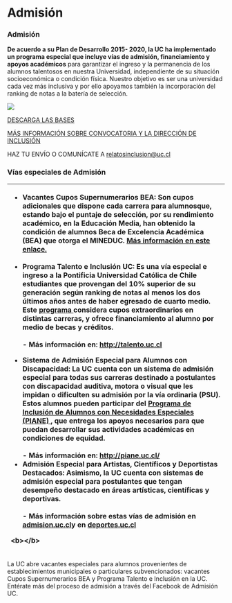 # Admisión

### Admisión

**De acuerdo a su Plan de Desarrollo 2015- 2020, la UC ha implementado un programa especial que incluye vías de admisión, financiamiento y apoyos académicos** para garantizar el ingreso y la permanencia de los alumnos talentosos en nuestra Universidad, independiente de su situación socioeconómica o condición física. Nuestro objetivo es ser una universidad cada vez más inclusiva y por ello apoyamos también la incorporación del ranking de notas a la batería de selección.

![](https://www.uc.cl/images/RelatosDeInclusionMITAD.gif)

[DESCARGA LAS BASES](https://www.uc.cl/images/BasesRI2018.pdf)

[MÁS INFORMACIÓN SOBRE CONVOCATORIA Y LA DIRECCIÓN DE INCLUSIÓN](https://www.uc.cl/es/inclusion-en-la-uc/31353-relatos-inclusion-uc)

HAZ TU ENVÍO O COMUNÍCATE A relatosinclusion@uc.cl

### Vías especiales de Admisión

<table>
  <thead>
    <tr>
      <th style="text-align:left">
        <ul>
          <li><b>Vacantes Cupos Supernumerarios BEA:</b>  <b>Son cupos adicionales que dispone cada carrera para alumnos</b>que,
            estando bajo el puntaje de selecci&#xF3;n, por su rendimiento acad&#xE9;mico,
            en la Educaci&#xF3;n Media, han obtenido la condici&#xF3;n de alumnos Beca
            de Excelencia Acad&#xE9;mica (BEA) que otorga el MINEDUC. <a href="http://admisionyregistros.uc.cl/futuros-alumnos/admision-equidad/cupos-supernumerarios-bea">M&#xE1;s informaci&#xF3;n en este enlace. </a>
            <br
            />
            <br />
          </li>
          <li><b>Programa Talento e Inclusi&#xF3;n UC:</b> Es una v&#xED;a especial e
            ingreso a la Pontificia Universidad Cat&#xF3;lica de Chile <b>estudiantes que provengan del 10% superior de su generaci&#xF3;n seg&#xFA;n ranking de notas</b> al
            menos los dos &#xFA;ltimos a&#xF1;os antes de haber egresado de cuarto
            medio<b>.</b> Este <a href="http://talento.uc.cl/">programa </a>considera
            cupos extraordinarios en distintas carreras, y ofrece financiamiento al
            alumno por medio de becas y cr&#xE9;ditos.
            <br />
            <br />- M&#xE1;s informaci&#xF3;n en: <a href="http://talento.uc.cl/">http://talento.uc.cl</a>
          </li>
        </ul>
        <p></p>
        <ul>
          <li><b>Sistema de Admisi&#xF3;n Especial para Alumnos con Discapacidad:</b> La
            UC cuenta con un sistema de admisi&#xF3;n especial para todas sus carreras
            destinado a postulantes con discapacidad auditiva, motora o visual que
            les impidan o dificulten su admisi&#xF3;n por la v&#xED;a ordinaria (PSU). <b>Estos alumnos pueden participar del </b>
            <a
            href="http://piane.uc.cl/"><b>Programa de Inclusi&#xF3;n de Alumnos con Necesidades Especiales (PIANE)</b>
              </a><b>, </b>que entrega los apoyos necesarios para que puedan desarrollar
              sus actividades acad&#xE9;micas en condiciones de equidad.
              <br />
              <br />- M&#xE1;s informaci&#xF3;n en: <a href="http://piane.uc.cl/">http://piane.uc.cl/</a>
              <br
              />
          </li>
          <li><b>Admisi&#xF3;n Especial para Artistas, Cient&#xED;ficos y Deportistas Destacados:</b> Asimismo,
            la UC cuenta con sistemas de admisi&#xF3;n especial para <b>postulantes que tengan desempe&#xF1;o destacado en &#xE1;reas art&#xED;sticas, cient&#xED;ficas y deportivas.</b> 
            <br
            />
            <br />- M&#xE1;s informaci&#xF3;n sobre estas v&#xED;as de admisi&#xF3;n en
            <a
            href="http://admisionyregistros.uc.cl/futuros-alumnos/admision-especial/casos-de-postulacion">admision.uc.cl</a>y en <a href="http://deportes.uc.cl/">deportes.uc.cl</a>
          </li>
        </ul>
        <p>&lt;b&gt;&lt;/b&gt;</p>
      </th>
    </tr>
  </thead>
  <tbody></tbody>
</table>La UC abre vacantes especiales para alumnos provenientes de establecimientos municipales o particulares subvencionados: vacantes Cupos Supernumerarios BEA y Programa Talento e Inclusión en la UC. Entérate más del proceso de admisión a través del Facebook de Admisión UC.

